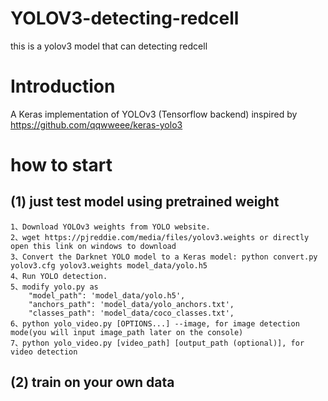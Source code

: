# YOLOV3-detecting-redcell
this is a yolov3 model that can detecting redcell

# Introduction
A Keras implementation of YOLOv3 (Tensorflow backend) inspired by https://github.com/qqwweee/keras-yolo3

# how to start  
## (1) just test model using pretrained weight  
    1、Download YOLOv3 weights from YOLO website.
    2、wget https://pjreddie.com/media/files/yolov3.weights or directly open this link on windows to download  
    3、Convert the Darknet YOLO model to a Keras model: python convert.py yolov3.cfg yolov3.weights model_data/yolo.h5
    4、Run YOLO detection.  
    5、modify yolo.py as         
        "model_path": 'model_data/yolo.h5',  
        "anchors_path": 'model_data/yolo_anchors.txt',  
        "classes_path": 'model_data/coco_classes.txt',  
    6、python yolo_video.py [OPTIONS...] --image, for image detection mode(you will input image_path later on the console)
    7、python yolo_video.py [video_path] [output_path (optional)], for video detection
 ## (2) train on your own data  
 
